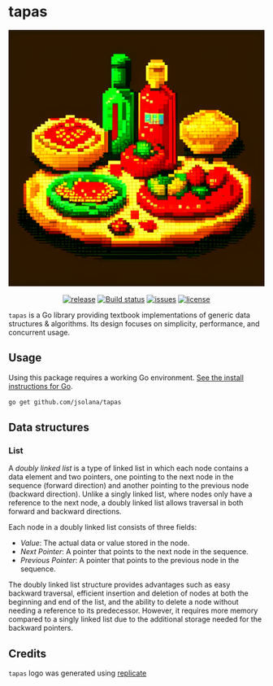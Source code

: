 # tapas

<p align="center"><img src="logo.png" alt="atelier logo"/></p>
<p align="center">
    <a href="https://github.com/jsolana/tapas/releases"><img src="https://img.shields.io/github/release/jsolana/tapas.svg" alt="release"></a>
    <a href="https://github.com/jsolana/tapas/actions/workflows/build.yml"><img src="https://github.com/jsolana/tapas/actions/workflows/build.yml/badge.svg" alt="Build status"></a>
    <a href="https://github.com/jsolana/tapas/issues"><img src="https://img.shields.io/github/issues/jsolana/tapas.svg?style=flat-square" alt="issues"></a>
    <a href="https://github.com/jsolana/tapas/blob/master/LICENSE"><img src="https://img.shields.io/badge/License-Apache%202.0-blue.svg" alt="license"></a>
</p>

`tapas` is a Go library providing textbook implementations of generic data structures & algorithms. Its design focuses on simplicity, performance, and concurrent usage.

## Usage

Using this package requires a working Go environment. [See the install instructions for Go](http://golang.org/doc/install.html).

```bash
go get github.com/jsolana/tapas
```

## Data structures

### List

A *doubly linked list* is a type of linked list in which each node contains a data element and two pointers, one pointing to the next node in the sequence (forward direction) and another pointing to the previous node (backward direction). Unlike a singly linked list, where nodes only have a reference to the next node, a doubly linked list allows traversal in both forward and backward directions.

Each node in a doubly linked list consists of three fields:

- *Value*: The actual data or value stored in the node.
- *Next Pointer*: A pointer that points to the next node in the sequence.
- *Previous Pointer*: A pointer that points to the previous node in the sequence.

The doubly linked list structure provides advantages such as easy backward traversal, efficient insertion and deletion of nodes at both the beginning and end of the list, and the ability to delete a node without needing a reference to its predecessor. However, it requires more memory compared to a singly linked list due to the additional storage needed for the backward pointers.

## Credits

`tapas` logo was generated using [replicate](https://replicate.com/)
